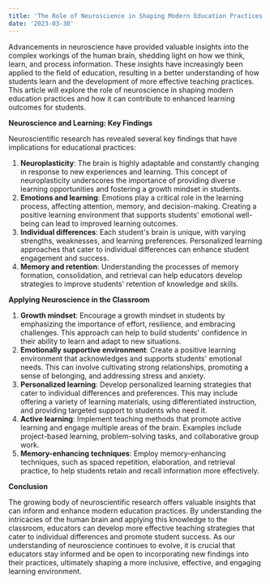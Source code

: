 ```yaml
---
title: 'The Role of Neuroscience in Shaping Modern Education Practices'
date: '2023-03-30'
---
```


Advancements in neuroscience have provided valuable insights into the complex workings of the human brain, shedding light on how we think, learn, and process information. These insights have increasingly been applied to the field of education, resulting in a better understanding of how students learn and the development of more effective teaching practices. This article will explore the role of neuroscience in shaping modern education practices and how it can contribute to enhanced learning outcomes for students.

**Neuroscience and Learning: Key Findings**

Neuroscientific research has revealed several key findings that have implications for educational practices:

1. **Neuroplasticity**: The brain is highly adaptable and constantly changing in response to new experiences and learning. This concept of neuroplasticity underscores the importance of providing diverse learning opportunities and fostering a growth mindset in students.
2. **Emotions and learning**: Emotions play a critical role in the learning process, affecting attention, memory, and decision-making. Creating a positive learning environment that supports students' emotional well-being can lead to improved learning outcomes.
3. **Individual differences**: Each student's brain is unique, with varying strengths, weaknesses, and learning preferences. Personalized learning approaches that cater to individual differences can enhance student engagement and success.
4. **Memory and retention**: Understanding the processes of memory formation, consolidation, and retrieval can help educators develop strategies to improve students' retention of knowledge and skills.

**Applying Neuroscience in the Classroom**

1. **Growth mindset**: Encourage a growth mindset in students by emphasizing the importance of effort, resilience, and embracing challenges. This approach can help to build students' confidence in their ability to learn and adapt to new situations.
2. **Emotionally supportive environment**: Create a positive learning environment that acknowledges and supports students' emotional needs. This can involve cultivating strong relationships, promoting a sense of belonging, and addressing stress and anxiety.
3. **Personalized learning**: Develop personalized learning strategies that cater to individual differences and preferences. This may include offering a variety of learning materials, using differentiated instruction, and providing targeted support to students who need it.
4. **Active learning**: Implement teaching methods that promote active learning and engage multiple areas of the brain. Examples include project-based learning, problem-solving tasks, and collaborative group work.
5. **Memory-enhancing techniques**: Employ memory-enhancing techniques, such as spaced repetition, elaboration, and retrieval practice, to help students retain and recall information more effectively.

**Conclusion**

The growing body of neuroscientific research offers valuable insights that can inform and enhance modern education practices. By understanding the intricacies of the human brain and applying this knowledge to the classroom, educators can develop more effective teaching strategies that cater to individual differences and promote student success. As our understanding of neuroscience continues to evolve, it is crucial that educators stay informed and be open to incorporating new findings into their practices, ultimately shaping a more inclusive, effective, and engaging learning environment.

